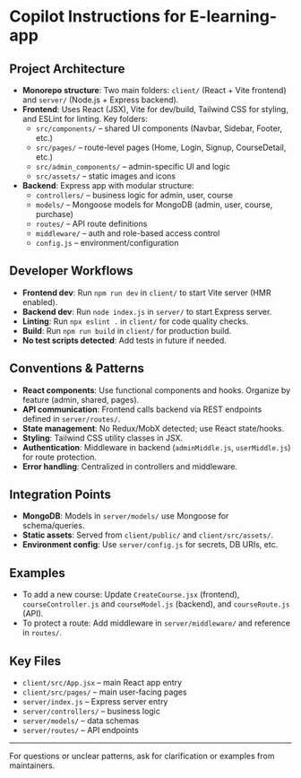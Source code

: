 # Copilot Instructions for E-learning-app

## Project Architecture
- **Monorepo structure**: Two main folders: `client/` (React + Vite frontend) and `server/` (Node.js + Express backend).
- **Frontend**: Uses React (JSX), Vite for dev/build, Tailwind CSS for styling, and ESLint for linting. Key folders:
  - `src/components/` – shared UI components (Navbar, Sidebar, Footer, etc.)
  - `src/pages/` – route-level pages (Home, Login, Signup, CourseDetail, etc.)
  - `src/admin_components/` – admin-specific UI and logic
  - `src/assets/` – static images and icons
- **Backend**: Express app with modular structure:
  - `controllers/` – business logic for admin, user, course
  - `models/` – Mongoose models for MongoDB (admin, user, course, purchase)
  - `routes/` – API route definitions
  - `middleware/` – auth and role-based access control
  - `config.js` – environment/configuration

## Developer Workflows
- **Frontend dev**: Run `npm run dev` in `client/` to start Vite server (HMR enabled).
- **Backend dev**: Run `node index.js` in `server/` to start Express server.
- **Linting**: Run `npx eslint .` in `client/` for code quality checks.
- **Build**: Run `npm run build` in `client/` for production build.
- **No test scripts detected**: Add tests in future if needed.

## Conventions & Patterns
- **React components**: Use functional components and hooks. Organize by feature (admin, shared, pages).
- **API communication**: Frontend calls backend via REST endpoints defined in `server/routes/`.
- **State management**: No Redux/MobX detected; use React state/hooks.
- **Styling**: Tailwind CSS utility classes in JSX.
- **Authentication**: Middleware in backend (`adminMiddle.js`, `userMiddle.js`) for route protection.
- **Error handling**: Centralized in controllers and middleware.

## Integration Points
- **MongoDB**: Models in `server/models/` use Mongoose for schema/queries.
- **Static assets**: Served from `client/public/` and `client/src/assets/`.
- **Environment config**: Use `server/config.js` for secrets, DB URIs, etc.

## Examples
- To add a new course: Update `CreateCourse.jsx` (frontend), `courseController.js` and `courseModel.js` (backend), and `courseRoute.js` (API).
- To protect a route: Add middleware in `server/middleware/` and reference in `routes/`.

## Key Files
- `client/src/App.jsx` – main React app entry
- `client/src/pages/` – main user-facing pages
- `server/index.js` – Express server entry
- `server/controllers/` – business logic
- `server/models/` – data schemas
- `server/routes/` – API endpoints

---
For questions or unclear patterns, ask for clarification or examples from maintainers.
